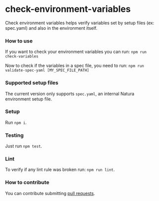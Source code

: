 # check-environment-variables

Check environment variables helps verify variables set by setup files (ex: spec.yaml) and also in the environment itself.

### How to use

If you want to check your environment variables you can run: `npm run check-variables`

Now to check if the variables in a spec file, you need to run: `npm run validate-spec-yaml [MY_SPEC_FILE_PATH]`

### Supported setup files

The current version only supports `spec.yaml`, an internal Natura environment setup file.

### Setup

Run `npm i`.

### Testing

Just run `npm test`.


### Lint

To verify if any lint rule was broken run: `npm run lint`.

### How to contribute

You can contribute submitting [pull requests](https://github.com/natura-cosmeticos/check-environment-variables/pulls).
